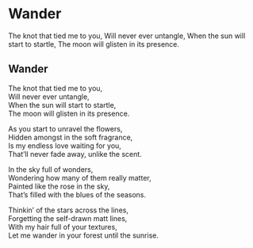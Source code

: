 # Wander

The knot that tied me to you, Will never ever untangle, When the sun will start to startle, The moon will glisten in its presence.

## Wander <a id="7c6f"></a>

The knot that tied me to you,  
Will never ever untangle,  
When the sun will start to startle,  
The moon will glisten in its presence.

As you start to unravel the flowers,  
Hidden amongst in the soft fragrance,  
Is my endless love waiting for you,  
That’ll never fade away, unlike the scent.

In the sky full of wonders,  
Wondering how many of them really matter,  
Painted like the rose in the sky,  
That’s filled with the blues of the seasons.

Thinkin’ of the stars across the lines,  
Forgetting the self-drawn matt lines,  
With my hair full of your textures,  
Let me wander in your forest until the sunrise.

